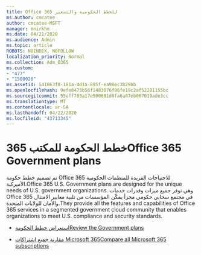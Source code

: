 ```yaml
---
title: Office 365 للخطط الحكومية والتسعير
ms.author: cmcatee
author: cmcatee-MSFT
manager: mnirkhe
ms.date: 04/21/2020
ms.audience: Admin
ms.topic: article
ROBOTS: NOINDEX, NOFOLLOW
localization_priority: Normal
ms.collection: Adm_O365
ms.custom:
- "477"
- "1500026"
ms.assetid: 541063f0-181a-4d1a-895f-ea90ec3b29bb
ms.openlocfilehash: 9efe8473b56f1483076f86fe19c2af52201155bc
ms.sourcegitcommit: 55eff703a17e500681d8fa6a87eb067019ade3cc
ms.translationtype: MT
ms.contentlocale: ar-SA
ms.lasthandoff: 04/22/2020
ms.locfileid: "43713345"
---
```

# <a name="office-365-government-plans"></a><span data-ttu-id="5f80d-102">خطط الحكومة للمكتب 365</span><span class="sxs-lookup"><span data-stu-id="5f80d-102">Office 365 Government plans</span></span>

<span data-ttu-id="5f80d-103">تم تصميم خطط حكومة Office 365 للاحتياجات الفريدة للمنظمات الحكومية الأميركية.</span><span class="sxs-lookup"><span data-stu-id="5f80d-103">Office 365 U.S. Government plans are designed for the unique needs of U.S. government organizations.</span></span> <span data-ttu-id="5f80d-104">وهي توفر جميع ميزات وقدرات خدمات Office 365 في مجتمع سحابي حكومي مجزأ يمكّن المؤسسات من تلبية معايير الامتثال والأمان للولايات المتحدة.</span><span class="sxs-lookup"><span data-stu-id="5f80d-104">They provide all the features and capabilities of Office 365 services in a segmented government cloud community that enables organizations to meet U.S. compliance and security standards.</span></span>
  
- [<span data-ttu-id="5f80d-105">استعراض خطط الحكومة</span><span class="sxs-lookup"><span data-stu-id="5f80d-105">Review the Government plans</span></span>](https://products.office.com/government/compare-office-365-government-plans)

- [<span data-ttu-id="5f80d-106">مقارنة جميع اشتراكات Microsoft 365</span><span class="sxs-lookup"><span data-stu-id="5f80d-106">Compare all Microsoft 365 subscriptions</span></span>](https://products.office.com/business/compare-more-office-365-for-business-plans)